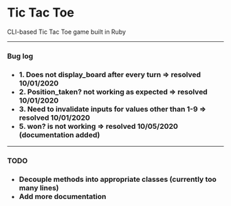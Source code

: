<h1>Tic Tac Toe</h1>
<p>CLI-based Tic Tac Toe game built in Ruby</p>

<hr>

<h3>Bug log<h3>
<ul>
    <li>1. Does not display_board after every turn => resolved 10/01/2020</li>
    <li>2. Position_taken? not working as expected => resolved 10/01/2020</li>
    <li>3. Need to invalidate inputs for values other than 1-9 => resolved 10/01/2020</li>
    <li>5. won? is not working => resolved 10/05/2020 (documentation added)</li>
</ul>

<hr>

<h3>TODO<h3>
<ul>
    <li>Decouple methods into appropriate classes (currently too many lines)</li>
    <li>Add more documentation</li>
</ul>